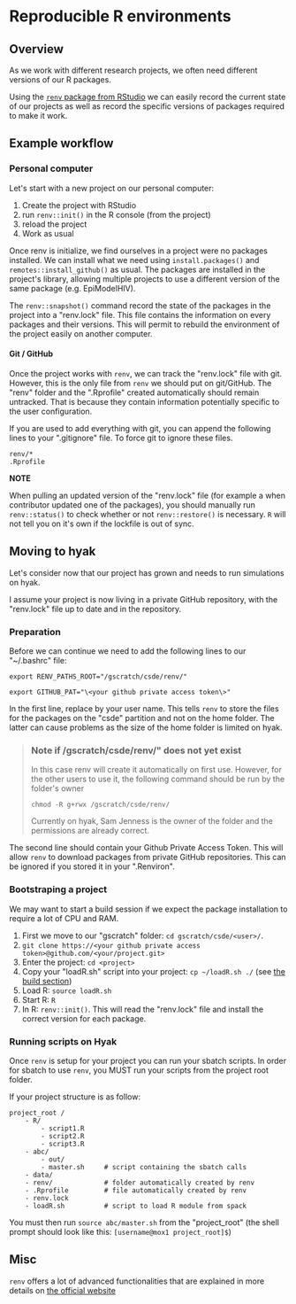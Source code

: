 # Reproducible R environments

## Overview

As we work with different research projects, we often need different versions 
of our R packages. 

Using the [`renv` package from RStudio](https://rstudio.github.io/renv/) we can
easily record the current state of our projects as well as record the specific
versions of packages required to make it work.

## Example workflow

### Personal computer

Let's start with a new project on our personal computer:

1. Create the project with RStudio
2. run `renv::init()` in the R console (from the project)
3. reload the project
4. Work as usual

Once renv is initialize, we find ourselves in a project were no packages
installed. We can install what we need using `install.packages()` and 
`remotes::install_github()` as usual. The packages are installed in the 
project's library, allowing multiple projects to use a different version of the 
same package (e.g. EpiModelHIV).

The `renv::snapshot()` command record the state of the packages in the project 
into a "renv.lock" file. This file contains the information on every packages 
and their versions. This will permit to rebuild the environment of the project 
easily on another computer.

#### Git / GitHub

Once the project works with `renv`, we can track the "renv.lock" file with git.
However, this is the only file from `renv` we should put on git/GitHub. The
"renv" folder and the ".Rprofile" created automatically should remain untracked.
That is because they contain information potentially specific to the user
configuration.

If you are used to add everything with git, you can append the following lines
to your ".gitignore" file. To force git to ignore these files.

```
renv/*
.Rprofile
```

__NOTE__

When pulling an updated version of the "renv.lock" file (for example a when 
contributor updated one of the packages), you should manually run `renv::status()`
to check whether or not `renv::restore()` is necessary. `R` will not tell you on 
it's own if the lockfile is out of sync.

## Moving to hyak

Let's consider now that our project has grown and needs to run simulations on 
hyak. 

I assume your project is now living in a private GitHub repository, with the 
"renv.lock" file up to date and in the repository.

### Preparation

Before we can continue we need to add the following lines to our "~/.bashrc" 
file: 

```
export RENV_PATHS_ROOT="/gscratch/csde/renv/"

export GITHUB_PAT="\<your github private access token\>"
```

In the first line, replace <user> by your user name. This tells `renv` to store 
the files for the packages on the "csde" partition and not on the home folder. 
The latter can cause problems as the size of the home folder is limited on hyak.
  
> ### Note if /gscratch/csde/renv/" does not yet exist
>
> In this case renv will create it automatically on first use. However, for the other 
> users to use it, the following command should be run by the folder's owner
>
> `chmod -R g+rwx /gscratch/csde/renv/`
>
> Currently on hyak, Sam Jenness is the owner of the folder and the permissions
> are already correct.

The second line should contain your Github Private Access Token. This will 
allow `renv` to download packages from private GitHub repositories. This can be 
ignored if you stored it in your ".Renviron".

### Bootstraping a project

We may want to start a build session if we expect the package installation to 
require a lot of CPU and RAM.

1. First we move to our "gscratch" folder: `cd gscratch/csde/<user>/`. 
2. `git clone https://<your github private access token>@github.com/<your/project.git>`
3. Enter the project: `cd <project>`
4. Copy your "loadR.sh" script into your project: `cp ~/loadR.sh ./` (see
   [the build section](../build/README.md#loading-r))
5. Load R: `source loadR.sh`
6. Start R: `R`
7. In R: `renv::init()`. This will read the "renv.lock" file and install the 
correct version for each package.

### Running scripts on Hyak

Once `renv` is setup for your project you can run your sbatch scripts. In order for sbatch to 
use `renv`, you MUST run your scripts from the project root folder.

If your project structure is as follow:

```
project_root /
    - R/
        - script1.R
        - script2.R
        - script3.R
    - abc/
        - out/
        - master.sh     # script containing the sbatch calls
    - data/
    - renv/             # folder automatically created by renv
    - .Rprofile         # file automatically created by renv
    - renv.lock         
    - loadR.sh          # script to load R module from spack
 ```

You must then run `source abc/master.sh` from the "project_root" 
(the shell prompt should look like this: `[username@mox1 project_root]$`)

## Misc

`renv` offers a lot of advanced functionalities that are explained in more 
details on [the official website](https://rstudio.github.io/renv/)


